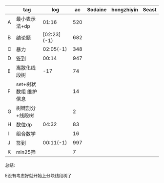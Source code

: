 |      | tag                   | log          | ac   | Sodaine | hongzhiyin | Seast |
| ---- | --------------------- | ------------ | ---- | ------- | ---------- | ----- |
| A    | 最小表示法+dp         | 01:16        | 520  |         |            |       |
| B    | 结论题                | [02:23] (-1) | 682  |         |            |       |
| C    | 暴力                  | 02:05(-1)    | 348  |         |            |       |
| D    | 签到                  | 00:14        | 947  |         |            |       |
| E    | 离散化线段树          | -17          | 74   |         |            |       |
| F    | set+树状数组 维护信息 |              | 14   |         |            |       |
| G    | 树链剖分+线段树       |              | 2    |         |            |       |
| H    | 数位dp                | 04:32        | 83   |         |            |       |
| I    | 组合数学              |              | 16   |         |            |       |
| J    | 签到                  | 00:11(-1)    | 997  |         |            |       |
| K    | min25筛               |              | 7    |         |            |       |



总结:

E没有考虑好就开始上分块线段树了